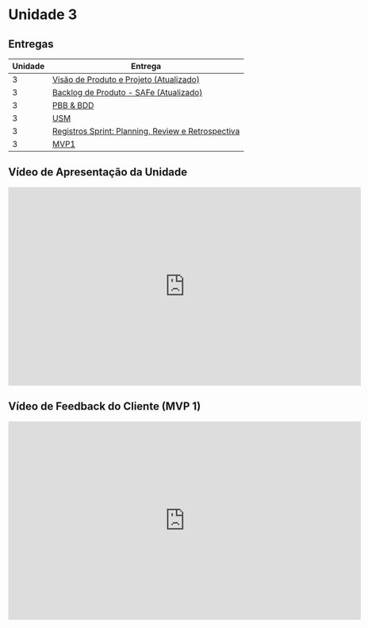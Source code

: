 # Unidade 3

## Entregas

| Unidade | Entrega                                                                                                                          |
| ------- | -------------------------------------------------------------------------------------------------------------------------------- |
| 3       | [Visão de Produto e Projeto (Atualizado)](https://mdsreq-fga-unb.github.io/2022.2-Dubium/visao/)                                 |
| 3       | [Backlog de Produto - SAFe (Atualizado)](https://mdsreq-fga-unb.github.io/2022.2-Dubium/Requisitos/)                             |
| 3       | [PBB & BDD](https://mdsreq-fga-unb.github.io/2022.2-Dubium/pbb/)                                                                 |
| 3       | [USM](https://mdsreq-fga-unb.github.io/2022.2-Dubium/usm/)                                                                       |
| 3       | [Registros Sprint: Planning, Review e Retrospectiva](https://mdsreq-fga-unb.github.io/2022.2-Dubium/sprints/sprint_01/planning/) |
| 3       | [MVP1]()                                                                                                                         |

## Vídeo de Apresentação da Unidade

<iframe width="711" height="400" src="https://www.youtube.com/embed/R4QpsUadoNw" title="Apresentação Unidade 3 - Requisitos" frameborder="0" allow="accelerometer; autoplay; clipboard-write; encrypted-media; gyroscope; picture-in-picture; web-share" allowfullscreen></iframe>

## Vídeo de Feedback do Cliente (MVP 1)

<iframe width="711" height="400" src="https://www.youtube.com/embed/UbBrfG1aHSA" title="Feedback Cliente MVP1" frameborder="0" allow="accelerometer; autoplay; clipboard-write; encrypted-media; gyroscope; picture-in-picture; web-share" allowfullscreen></iframe>
